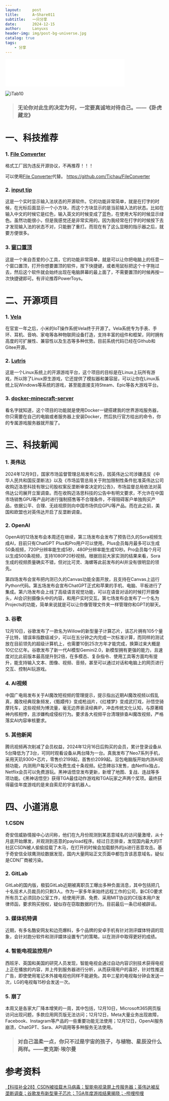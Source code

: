 ```yaml
---
layout:     post
title:      A~Share011
subtitle:   一只分享
date:       2024-12-15
author:     Lanyuxs
header-img: img/post-bg-universe.jpg
catalog: true
tags:
    - 分享
---
```


<iframe frameborder="no" border="0" marginwidth="0" marginheight="0" width=380 height=86 src="//music.163.com/outchain/player?type=2&id=265807&auto=0&height=66"></iframe>

![iTab10](https://p.ipic.vip/l5abu7.webp)

> ### 无论你对此生的决定为何，一定要真诚地对待自己。——《卧虎藏龙》

# 一、科技推荐

### 1. [File Converte​r](https://github.com/Tichau/FileConverter)

格式工​厂因为违反开源协议，不再推荐！！！

可以使用​[File Converte​r](https://github.com/Tichau/FileConverter)代替。
https://github.com/Tichau/FileConverter

### 2. [input tip](https://github.com/abgox/InputTip)

这是一个实时显示输入法状态的开源软件。它的功能非常简单，就是在打字的时候，在光标后面显示一个小方块，而这个方块显示的是当前输入法的状态。比如在输入中文的时候它是红色，输入英文的时候变成了蓝色，在使用大写的时候显示绿色。虽然功能很小，但是我感觉还是非常实用的。因为我经常在打字的时候按下去才发现输入法的状态不对，只能删了重打。而现在有了这么显眼的指示器之后，就要方便很多。

### 3. [窗口置顶](https://bqnm.lanzn.com/iFk5O2i43ona)

这是一个来自吾爱的小工具，它的功能非常简单，就是可以让你把电脑上的任意一个窗口置顶，打开你想要置顶的软件，按下快捷键，或者用鼠标把这个十字拖过去，然后这个软件就会始终出现在电脑屏幕的最上面了，不需要置顶的时候再按一次快捷键即可。有评论推荐PowerToys。

# 二、开源项目

### 1. [Vela](https://github.com/open-vela)

在官宣一年之后，小米的IoT操作系统Vela终于开源了。Vela系统专为手表、手环、耳机、音响、家电等各种物联网设备打造，支持丰富的组件和框架，同时拥有高度的可扩展性、兼容性以及生态等多种优势。目前系统代码已经在Github和Gitee开源。

### 2. [Lutris](https://github.com/lutris/lutris)

这是一个Linux系统上的开源游戏平台，这个项目的目标是在Linux上玩所有游戏，所以除了Linux原生游戏，它还提供了模拟器和兼容层，可以让你在Linux系统上玩Windows等系统的游戏，甚至能直接支持Steam、Epic等各大游戏平台。

### 3. [docker-minecraft-server](https://github.com/itzg/docker-minecraft-server)

看名字就知道，这个项目的功能就是使用Docker一键搭建我的世界游戏服务器，你只需要在自己的电脑或者服务器上安装Docker，然后执行官方给出的命令，你的专属游戏服务器就开服了。

# 三、科技新闻

### 1. 英伟达

2024年12月9日，国家市场监督管理总局发布公告，因英伟达公司涉嫌违反《中华人民共和国反垄断法》以及《市场监管总局关于附加限制性条件批准英伟达公司收购迈洛思科技有限公司股权案反垄断审查决定的公告》，市场监督总局依法对英伟达公司展开立案调查。而在收购迈洛思科技的公告中有明文要求，不允许在中国市场销售GPU等产品时进行强制搭售等不合理条件，不得阻碍客户单独购买产品，依据公平、合理、无歧视原则向中国市场供应GPU等产品。而在此之前，美国和欧盟也对英伟达开启了反垄断调查。

### 2. OpenAI

OpenAI的12场发布会本周还在继续，第三场发布会发布了预告已久的Sora视频生成AI，目前只有ChatGPT Plus和Pro用户可以使用。Plus会员每月最多可以生成50条视频，720P分辨率能生成5秒，480P分辨率能生成10秒。Pro会员每个月可以生成500条视频，支持1080P20秒视频。根据目前大家实测的结果来看，Sora生成的视频质量确实不错，但对比可灵、海螺等此前发布的AI并没有很明显的领先。

第四场发布会宣布把内测已久的Canvas功能全面开放，且支持在Canvas上运行Python代码。第五场发布会宣布ChatGPT正式和苹果的手机、电脑、平板进行了集成。第六场发布会上线了高级语言视觉功能，可以在语音对话的时候打开摄像头，AI会识别摄像头中的内容，和用户实时交互。第七场发布会发布了一个名为Projects的功能，简单来说就是可以让你像管理文件夹一样管理你和GPT的聊天。

### 3. 谷歌

12月10日，谷歌发布了一款名为Willow的新型量子计算芯片，该芯片拥有105个量子比特，错误率指数级减少，可以在五分钟之内完成一次标准计算，而同样的测试放在目前领先的超级计算机上，也需要10到25次方年才能完成，换算过来大概是10亿亿亿年。谷歌发布了新一代AI模型Gemini2.0，新模型拥有更强的能力，且速度对比此前版本最高提升到2倍，在多模态、复杂指令、使用工具等方面均有提升，能支持输入文本、图像、视频、音频，甚至可以通过对话和电脑上的网页进行交互、控制AI玩游戏。

### 4. AI视频

中国广电局发布关于AI魔改短视频的管理提示，提示指出近期AI魔改视频以假乱真，魔改经典现象频发，《甄嬛传》变成枪战片，《红楼梦》变成武打戏，孙悟空骑摩托车，这些视频为博流量，毫无边界亵渎经典IP，冲击传统文化认知，与原著精神内核相悖，且涉嫌构成侵权行为。要求各大视频平台清理排查AI魔改视频，严格落实AI内容审核要求。

### 5. 其他新闻

腾讯视频再次削减了会员权益，2024年12月16日后购买的会员，累计登录设备从5台降低为了3台，可同时观看设备从两台降为一台。真我发布了Neo7系列手机，采用天玑9300+芯片，零售价2199起，首售价2099起。豆包电脑版开始内测AI视频功能，内测用户每天可以免费生成十条视频。纪念碑谷3发售，由Netflix独占，Netflix会员可以免费游玩。黑神话悟空发布更新，新增了地图、复战、连战等多项功能。《黑神话悟空》获得TGA最佳动作游戏和TGA玩家之声两个奖项。最终获得最佳年度游戏的是来自索尼的宇宙机器人。

# 四、小道消息

### 1.CSDN

奇安信威胁情报中心访问称，他们在九月份观测到某恶意域名的访问量激增，从十月底开始爆发，并观测到恶意的payload程序。经过日志排查，发现国内最大的IT社区CSDN被人偷偷挂载了木马，在打开的时候会加载额外的js进行恶意攻击。基于奇安信全球鹰测绘数据发现，国内大量网站正文页面中都包含该恶意域名，疑似是CDN厂商被污染。

### 2. GitLab

GitLab的国内版，极狐GitLab近期被离职员工曝出多种负面消息，其中包括把几十名技术人员裁员的只剩3人。作为一家多年来始终远程工作的公司，新CEO要求所有员工必须回办公室工作，给使用开源、免费、采用MIT协议的CE版本用户发律师函，要求购买授权，疑似存在窃取数据的行为。目前最后一条已经被辟谣。

### 3. 媒体机特调

近期，有多名酷安网友和边亮爆料，多个品牌的安卓手机有针对测评媒体特调的现象，会针对跑分软件和测评媒体设置专门的策略，以在测评中取得更好的成绩。

### 4. 智能电视监控用户

西班牙、英国和美国的研究人员发现，智能电视会通过自动内容识别技术获得电视上正在播放的内容，并上传到服务器进行分析，从而获得用户的喜好，针对性推送广告，即使使用笔记本外接电视也同样不能避免。其中三星的电视每分钟会发送一次，LG的电视每15秒会发送一次。

### 5. 崩了

本周又是各家大厂降本增笑的一周，其中包括，12月10日，Microsoft365网页版访问出现问题，多款应用网页版无法访问；12月12日，Meta大量业务出现故障，Facebook、Instagram等产品的一些重要功能无法使用；12月12日，OpenAI服务崩溃，ChatGPT、Sara、API调用等多种服务无法使用。

> ### 对自己温柔一点，你只不过是宇宙的孩子，与植物、星辰没什么两样。——麦克斯·埃尔曼

# 参考资料

[【科技补全28】CSDN被挂载木马病毒；智能电视录屏上传服务器；英伟达被反垄断调查；谷歌发布新型量子芯片；TGA年度游戏结果揭晓；-哔哩哔哩](https://b23.tv/86EGI6F)
